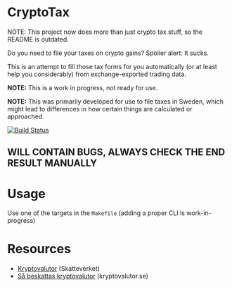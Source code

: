 CryptoTax
=========

NOTE: This project now does more than just crypto tax stuff, so the README is outdated.

Do you need to file your taxes on crypto gains? Spoiler alert: It sucks.

This is an attempt to fill those tax forms for you automatically (or at least help you considerably) from exchange-exported trading data.

**NOTE:** This is a work in progress, not ready for use.

**NOTE:** This was primarily developed for use to file taxes in Sweden, which might lead to differences in how certain things are calculated or approached.

[![Build Status](https://travis-ci.org/ErikBjare/CryptoTax.svg?branch=master)](https://travis-ci.org/ErikBjare/CryptoTax)

## WILL CONTAIN BUGS, ALWAYS CHECK THE END RESULT MANUALLY


# Usage

Use one of the targets in the `Makefile` (adding a proper CLI is work-in-progress)


# Resources

 - [Kryptovalutor](https://www.skatteverket.se/privat/skatter/vardepapper/andratillgangar/kryptovalutor.4.15532c7b1442f256bae11b60.html) (Skatteverket)
 - [Så beskattas kryptovalutor](https://www.kryptovalutor.se/sa-beskattas-kryptovalutor/) (kryptovalutor.se)
